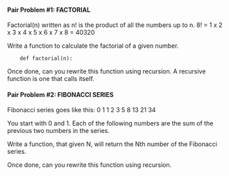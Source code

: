#### Pair Problem #1: FACTORIAL

Factorial(n) written as n! is the product of all the numbers up to n.
8! = 1 x 2 x 3 x 4 x 5 x 6 x 7 x 8 = 40320

Write a function to calculate the factorial of a given number.

		def factorial(n):

Once done, can you rewrite this function using recursion. A recursive function is one that calls itself.

#### Pair Problem #2: FIBONACCI SERIES

Fibonacci series goes like this: 0 1 1 2 3 5 8 13 21 34

You start with 0 and 1. Each of the following numbers are the sum of the previous two numbers in the series.

Write a function, that given N, will return the Nth number of the Fibonacci series.

Once done, can you rewrite this function using recursion.